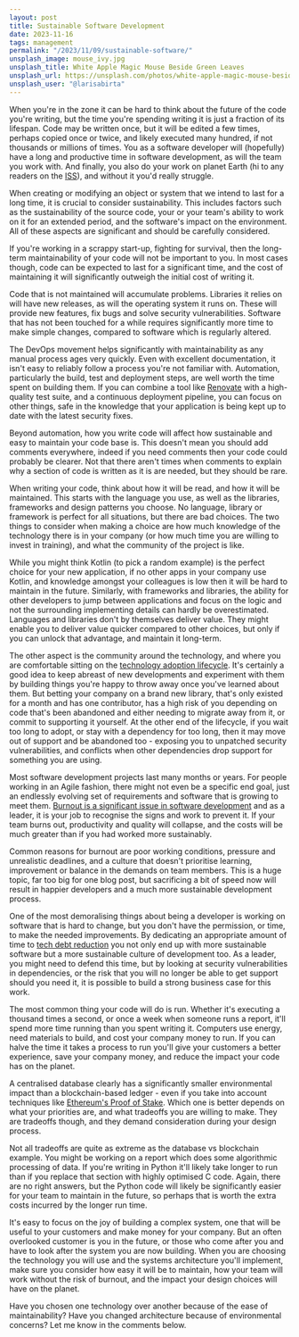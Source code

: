 ```yaml
---
layout: post
title: Sustainable Software Development
date: 2023-11-16
tags: management
permalink: "/2023/11/09/sustainable-software/"
unsplash_image: mouse_ivy.jpg
unsplash_title: White Apple Magic Mouse Beside Green Leaves
unsplash_url: https://unsplash.com/photos/white-apple-magic-mouse-beside-green-leaves-a3pA4QNHVbk
unsplash_user: "@larisabirta"
---
```

When you're in the zone it can be hard to think about the future of the code you're writing, but
the time you're spending writing it is just a fraction of its lifespan. Code may be written
once, but it will be edited a few times, perhaps copied once or twice, and likely executed many
hundred, if not thousands or millions of times. You as a software developer will (hopefully) have
a long and productive time in software development, as will the team you work with. And finally, you
also do your work on planet Earth (hi to any readers on the
[ISS](https://en.wikipedia.org/wiki/International_Space_Station)), and without it you'd really
struggle.

When creating or modifying an object or system that we intend to last for a long time, it is crucial
to consider sustainability. This includes factors such as the sustainability of the source
code, your or your team's ability to work on it for an extended period, and the software's impact on
the environment. All of these aspects are significant and should be
carefully considered.

If you're working in a scrappy start-up, fighting for survival, then the long-term maintainability
of your code will not be important to you. In most cases though, code can be expected to last
for a significant time, and the cost of maintaining it will significantly outweigh the initial
cost of writing it.
<!--more-->

Code that is not maintained will accumulate problems. Libraries it relies on will have new releases,
as will the operating system it runs on. These will provide new features, fix bugs and solve security
vulnerabilities. Software that has not been touched for a while requires significantly more time to make
simple changes, compared to software which is regularly altered.

The DevOps movement helps significantly with maintainability as any manual process ages
very quickly. Even with excellent documentation, it isn't easy to reliably follow a process you're not
familiar with. Automation, particularly the build, test and deployment steps, are well worth the time spent on
building them. If you can combine a tool like [Renovate](https://github.com/renovatebot/renovate) with
a high-quality test suite, and a continuous deployment pipeline, you can focus on other things, safe in
the knowledge that your application is being kept up to date with the latest security fixes.

Beyond automation, how you write code will affect how sustainable and easy to maintain your code base is.
This doesn't mean you should add comments everywhere, indeed if you need comments then your code could
probably be clearer. Not that there aren't times when comments to explain why a section of code is written
as it is are needed, but they should be rare.

When writing your code, think about how it will be read, and how it will be maintained. This starts with the
language you use, as well as the libraries, frameworks and design patterns you choose. No language, library
or framework is perfect for all situations, but there are bad choices. The two things
to consider when making a choice are how much knowledge of the technology there is in your company (or how much
time you are willing to invest in training), and what the community of the project is like.

While you might think Kotlin (to pick a random example) is the perfect choice for your new application, if no
other apps in your company use Kotlin, and knowledge amongst your colleagues is low then it will be hard
to maintain in the future. Similarly, with frameworks and libraries, the ability for other developers to jump
between applications and focus on the logic and not the surrounding implementing details can hardly be overestimated.
Languages and libraries don't by themselves deliver value. They might enable you to deliver value
quicker compared to other choices, but only if you can unlock that advantage, and maintain it long-term.

The other aspect is the community around the technology, and where you are comfortable sitting on the
[technology adoption lifecycle](https://en.wikipedia.org/wiki/Technology_adoption_life_cycle). It's certainly
a good idea to keep abreast of new developments and experiment with them by building things you're happy
to throw away once you've learned about them. But betting your company on a brand new library, that's only existed
for a month and has one contributor, has a high risk of you depending on code that's been abandoned and either
needing to migrate away from it, or commit to supporting it yourself. At the other end of the lifecycle, if you
wait too long to adopt, or stay with a dependency for too long, then it may move out of support and be abandoned
too - exposing you to unpatched security vulnerabilities, and conflicts when other dependencies drop support for
something you are using.

Most software development projects last many months or years. For people working in an Agile fashion, there might not
even be a specific end goal, just an endlessly evolving set of requirements and software that is growing to meet them.
[Burnout is a significant issue in software development](https://www.forbes.com/sites/forbestechcouncil/2022/07/13/the-key-to-retaining-software-developers-stopping-burnout/)
and as a leader, it is your job to recognise the signs and work to prevent it. If your team burns out, productivity
and quality will collapse, and the costs will be much greater than if you had worked more sustainably.

Common reasons for burnout are poor working conditions, pressure and unrealistic deadlines, and a culture that
doesn't prioritise learning, improvement or balance in the demands on team members. This is a huge topic, far too
big for one blog post, but sacrificing a bit of speed now will result in happier developers and a much more sustainable
development process.

One of the most demoralising things about being a developer is working on software that is hard to change, but
you don't have the permission, or time, to make the needed improvements. By dedicating an appropriate amount
of time to [tech debt reduction](https://www.theandrewwilkinson.com/2022/02/03/dont-call-it-tech-debt/) you not
only end up with more sustainable software but a more sustainable culture of development too. As a leader,
you might need to defend this time, but by looking at security vulnerabilities in dependencies, or the risk that
you will no longer be able to get support should you need it, it is possible to build a strong business case
for this work.

The most common thing your code will do is run. Whether it's executing a thousand times a second, or once a week
when someone runs a report, it'll spend more time running than you spent writing it. Computers use energy, need
materials to build, and cost your company money to run. If you can halve the time it takes a process to run you'll
give your customers a better experience, save your company money, and reduce the impact your code has on the planet.

A centralised database clearly has a significantly smaller environmental impact than a blockchain-based ledger - even
if you take into account techniques like
[Ethereum's Proof of Stake](https://ethereum.org/en/developers/docs/consensus-mechanisms/pos/). Which one is better
depends on what your priorities are, and what tradeoffs you are willing to make. They are tradeoffs though, and they
demand consideration during your design process.

Not all tradeoffs are quite as extreme as the database vs blockchain example. You might be working on a report which
does some algorithmic processing of data. If you're writing in Python it'll likely take longer to run than if you
replace that section with highly optimised C code. Again, there are no right answers, but the Python code will likely
be significantly easier for your team to maintain in the future, so perhaps that is worth the extra costs incurred by
the longer run time.

It's easy to focus on the joy of building a complex system, one that will be useful to your customers and make money
for your company. But an often overlooked customer is you in the future, or those who come after you and have to look
after the system you are now building. When you are choosing the technology you will use and the systems architecture
you'll implement, make sure you consider how easy it will be to maintain, how your team will work without the risk of
burnout, and the impact your design choices will have on the planet.

Have you chosen one technology over another because of the ease of maintainability? Have you changed architecture because
of environmental concerns? Let me know in the comments below.
